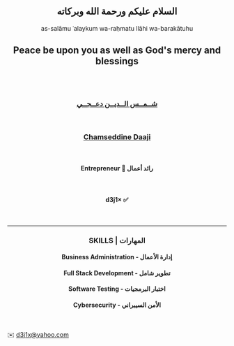 <h2 align="center">  السلام عليكم ورحمة الله وبركاته </h2>

<p align="center">as-salāmu ʿalaykum wa-raḥmatu llāhi wa-barakātuhu </p>

<h2 align="center">  Peace be upon you as well as God's mercy and blessings </h2>

<br/>
<br/>

<h3  align="center"><a href="https://chamseddinedaaji.tn" target="_blank">شــمــس الــديــن دعــجــي</a></h3>

<br />

<h3  align="center"><a href="https://chamseddinedaaji.tn" target="_blank">Chamseddine Daaji</a></h3>

<br/>

<h4 align="center">Entrepreneur 💼  رائد أعمال</h4> 

<br/>

<h4 align="center"> d3j1× ✅</h4>

<br/>

-----




<h3 align="center">SKILLS | المهارات</h3>

<h4 align="center">Business Administration - إدارة الأعمال</h4>

<h4 align="center">Full Stack Development - تطوير شامل</h4>

<h4 align="center">Software Testing - اختبار البرمجيات</h4>

<h4 align="center">Cybersecurity - الأمن السيبراني</h4>




<br/>


  ✉️    <d3j1x@yahoo.com> 







<!---
d3j1x/d3j1x is a ✨ special ✨ repository because its `README.md` (this file) appears on your GitHub profile.
You can click the Preview link to take a look at your changes.
--->
